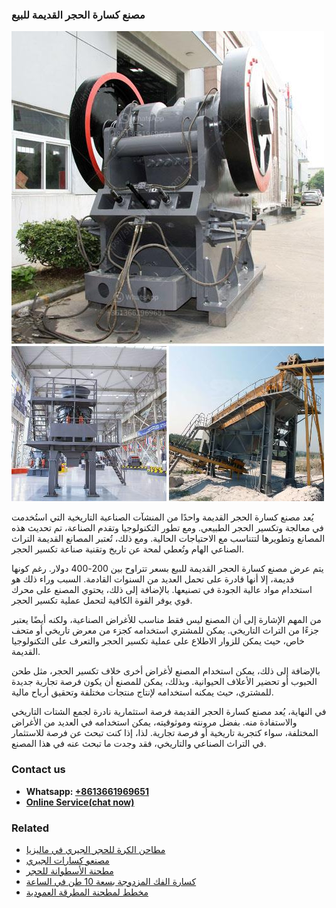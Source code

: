 <h3>مصنع كسارة الحجر القديمة للبيع</h3><img src='1701853665.jpg' alt=''><p>يُعد مصنع كسارة الحجر القديمة واحدًا من المنشآت الصناعية التاريخية التي استُخدمت في معالجة وتكسير الحجر الطبيعي. ومع تطور التكنولوجيا وتقدم الصناعة، تم تحديث هذه المصانع وتطويرها لتتناسب مع الاحتياجات الحالية. ومع ذلك، تُعتبر المصانع القديمة التراث الصناعي الهام وتُعطي لمحة عن تاريخ وتقنية صناعة تكسير الحجر.</p><p>يتم عرض مصنع كسارة الحجر القديمة للبيع بسعر تتراوح بين 200-400 دولار. رغم كونها قديمة، إلا أنها قادرة على تحمل العديد من السنوات القادمة. السبب وراء ذلك هو استخدام مواد عالية الجودة في تصنيعها. بالإضافة إلى ذلك، يحتوي المصنع على محرك قوي يوفر القوة الكافية لتحمل عملية تكسير الحجر.</p><p>من المهم الإشارة إلى أن المصنع ليس فقط مناسب للأغراض الصناعية، ولكنه أيضًا يعتبر جزءًا من التراث التاريخي. يمكن للمشتري استخدامه كجزء من معرض تاريخي أو متحف خاص، حيث يمكن للزوار الاطلاع على عملية تكسير الحجر والتعرف على التكنولوجيا القديمة.</p><p>بالإضافة إلى ذلك، يمكن استخدام المصنع لأغراض أخرى خلاف تكسير الحجر، مثل طحن الحبوب أو تحضير الأعلاف الحيوانية. وبذلك، يمكن للمصنع أن يكون فرصة تجارية جديدة للمشتري، حيث يمكنه استخدامه لإنتاج منتجات مختلفة وتحقيق أرباح مالية.</p><p>في النهاية، يُعد مصنع كسارة الحجر القديمة فرصة استثمارية نادرة لجمع الشتات التاريخي والاستفادة منه. بفضل مرونته وموثوقيته، يمكن استخدامه في العديد من الأغراض المختلفة، سواء كتجربة تاريخية أو فرصة تجارية. لذا، إذا كنت تبحث عن فرصة للاستثمار في التراث الصناعي والتاريخي، فقد وجدت ما تبحث عنه في هذا المصنع.</p><h3>Contact us</h3><ul><li><strong>Whatsapp:&nbsp;<a href="https://wa.me/8613661969651">+8613661969651</a></strong></li><li><a href="https://swt.shibang-china.com/?git&amp;zhl&amp;مصنع كسارة الحجر القديمة للبيع"><strong>Online Service(chat now)</strong></a></li></ul><h3>Related</h3><ul><li><a href='مطاحن الكرة للحجر الجيري في ماليزيا.md'>مطاحن الكرة للحجر الجيري في ماليزيا</a></li><li><a href='مصنعو كسارات الجيري.md'>مصنعو كسارات الجيري</a></li><li><a href='مطحنة الأسطوانة للحجر.md'>مطحنة الأسطوانة للحجر</a></li><li><a href='كسارة الفك المزدوجة بسعة 10 طن في الساعة.md'>كسارة الفك المزدوجة بسعة 10 طن في الساعة</a></li><li><a href='مخطط لمطحنة المطرقة العمودية.md'>مخطط لمطحنة المطرقة العمودية</a></li></ul>